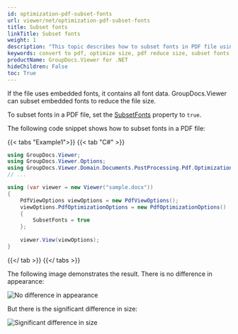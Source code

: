 ```yaml
---
id: optimization-pdf-subset-fonts
url: viewer/net/optimization-pdf-subset-fonts
title: Subset fonts
linkTitle: Subset fonts
weight: 1
description: "This topic describes how to subset fonts in PDF file using the GroupDocs.Viewer .NET API (C#)."
keywords: convert to pdf, optimize size, pdf reduce size, subset fonts
productName: GroupDocs.Viewer for .NET
hideChildren: False
toc: True
---
```

If the file uses embedded fonts, it contains all font data. GroupDocs.Viewer can subset embedded fonts to reduce the file size.

To subset fonts in a PDF file, set the [SubsetFonts](https://reference.groupdocs.com/viewer/net/groupdocs.viewer.options/pdfoptimizationoptions/subsetfonts) property to `true`.

The following code snippet shows how to subset fonts in a PDF file:

{{< tabs "Example1">}}
{{< tab "C#" >}}
```csharp
using GroupDocs.Viewer;
using GroupDocs.Viewer.Options;
using GroupDocs.Viewer.Domain.Documents.PostProcessing.Pdf.Optimization;
// ...

using (var viewer = new Viewer("sample.docx"))
{
    PdfViewOptions viewOptions = new PdfViewOptions();
    viewOptions.PdfOptimizationOptions = new PdfOptimizationOptions()
    {
        SubsetFonts = true
    };
     
    viewer.View(viewOptions);
}
```
{{</ tab >}}
{{</ tabs >}}

The following image demonstrates the result. There is no difference in appearance:

![No difference in appearance](/viewer/net/images/developer-guide/pdf-rendering/optimization/optimization-pdf-subset-fonts-appearance.png)

But there is the significant difference in size:

![Significant difference in size](/viewer/net/images/developer-guide/pdf-rendering/optimization/optimization-pdf-subset-fonts-size.png)

